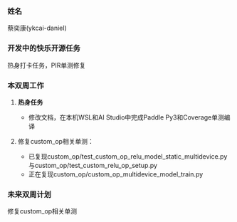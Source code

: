### 姓名

蔡奕康(ykcai-daniel)

### 开发中的快乐开源任务

热身打卡任务，PIR单测修复

### 本双周工作

1. **热身任务**

   - 修改文档，在本机WSL和AI Studio中完成Paddle Py3和Coverage单测编译
2. 修复custom_op相关单测：
     - 已复现custom_op/test_custom_op_relu_model_static_multidevice.py与custom_op/test_custom_relu_op_setup.py
     - 正在复现custom_op/custom_op_multidevice_model_train.py

### 未来双周计划

修复custom_op相关单测